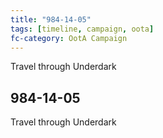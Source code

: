```yaml
---
title: "984-14-05"
tags: [timeline, campaign, oota]
fc-category: OotA Campaign
---
```

<span class='ob-timelines'
	data-date='984-14-05-00'
	data-title='Campaign: NAGA Adventures'
	data-class='orange'> Travel through Underdark </span>
## 984-14-05
Travel through Underdark
